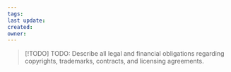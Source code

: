 ```yaml
---
tags: 
last update: 
created: 
owner:
---
```

>[!TODO] TODO: Describe all legal and financial obligations regarding copyrights, trademarks, contracts, and licensing agreements.
